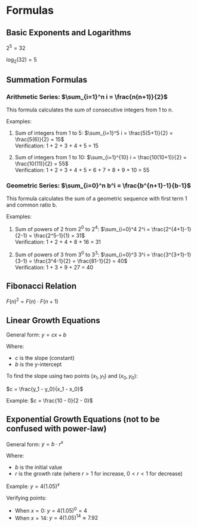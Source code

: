 # Formulas

## Basic Exponents and Logarithms

$2^5 = 32$

$\log_2(32) = 5$

## Summation Formulas

### Arithmetic Series: $\sum_{i=1}^n i = \frac{n(n+1)}{2}$

This formula calculates the sum of consecutive integers from 1 to n.

Examples:

1. Sum of integers from 1 to 5:
   $\sum_{i=1}^5 i = \frac{5(5+1)}{2} = \frac{5(6)}{2} = 15$  
   Verification: 1 + 2 + 3 + 4 + 5 = 15

2. Sum of integers from 1 to 10:
   $\sum_{i=1}^{10} i = \frac{10(10+1)}{2} = \frac{10(11)}{2} = 55$  
   Verification: 1 + 2 + 3 + 4 + 5 + 6 + 7 + 8 + 9 + 10 = 55

### Geometric Series: $\sum_{i=0}^n b^i = \frac{b^{n+1}-1}{b-1}$

This formula calculates the sum of a geometric sequence with first term 1 and
common ratio b.

Examples:

1. Sum of powers of 2 from $2^0$ to $2^4$:
   $\sum_{i=0}^4 2^i = \frac{2^{4+1}-1}{2-1} = \frac{2^5-1}{1} = 31$  
   Verification: 1 + 2 + 4 + 8 + 16 = 31

2. Sum of powers of 3 from $3^0$ to $3^3$:
   $\sum_{i=0}^3 3^i = \frac{3^{3+1}-1}{3-1} = \frac{3^4-1}{2} = \frac{81-1}{2} = 40$  
   Verification: 1 + 3 + 9 + 27 = 40

## Fibonacci Relation

$F(n)^2 = F(n) \cdot F(n+1)$

## Linear Growth Equations

General form: $y = cx + b$

Where:

- $c$ is the slope (constant)
- $b$ is the y-intercept

To find the slope using two points $(x_1, y_1)$ and $(x_0, y_0)$:

$c = \frac{y_1 - y_0}{x_1 - x_0}$

Example: $c = \frac{10 - 0}{2 - 0}$

## Exponential Growth Equations (not to be confused with power-law)

General form: $y = b \cdot r^x$

Where:

- $b$ is the initial value
- $r$ is the growth rate (where $r > 1$ for increase, $0 < r < 1$ for decrease)

Example: $y = 4(1.05)^x$

Verifying points:

- When $x = 0$: $y = 4(1.05)^0 = 4$
- When $x = 14$: $y = 4(1.05)^{14} \approx 7.92$
